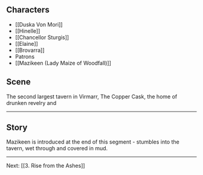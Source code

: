 ## Characters
- [[Duska Von Mori]]
- [[Hinelle]]
- [[Chancellor Sturgis]]
- [[Elaine]]
- [[Brovarra]]
- Patrons
- [[Mazikeen (Lady Maize of Woodfall)]]

## Scene

The second largest tavern in Virmarr, The Copper Cask, the home of drunken revelry and

---

## Story



Mazikeen is introduced at the end of this segment - stumbles into the tavern, wet through and covered in mud. 

---
Next: [[3. Rise from the Ashes]]